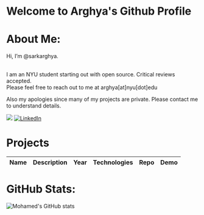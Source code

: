 # Welcome to Arghya's Github Profile

# About Me:
 Hi, I’m @sarkarghya.  

<br> I am an NYU student starting out with open source. Critical reviews accepted.
<br> Please feel free to reach out to me at arghya[at]nyu[dot]edu

Also my apologies since many of my projects are private. Please contact me to understand details.

![](https://komarev.com/ghpvc/?username=sakarghya) [![LinkedIn](https://img.shields.io/badge/LinkedIn-%230077B5.svg?logo=linkedin&logoColor=white)](https://www.linkedin.com/in/sarkarghya/)


# Projects
|Name|Description|Year|Technologies|Repo|Demo|
|----|----|----|----|----|---|


# GitHub Stats:
![Mohamed's GitHub stats](https://github-readme-stats.vercel.app/api?username=sarkarghya&show_icons=true&theme=tokyonight)

<!---
sarkarghya/sarkarghya is a ✨ special ✨ repository because its `README.md` (this file) appears on your GitHub profile.
You can click the Preview link to take a look at your changes.
--->
